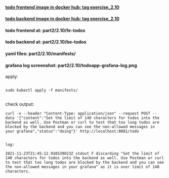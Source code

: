 #### [todo frontend image in docker hub: tag exercise_2.10](https://hub.docker.com/r/lnsth/todo-app-fe)

#### [todo backend image in docker hub: tag exercise_2.10](https://hub.docker.com/r/lnsth/todo-app-be)

#### todo frontend at: part2/2.10/fe-todos

#### todo backend at: part2/2.10/be-todos


#### yaml files: part2/2.10/manifests/

#### grafana log screenshot: part2/2.10/todoapp-grafana-log.png


apply:

```

sudo kubectl apply -f manifests/


```



check output: 
```
curl -v --header "Content-Type: application/json" --request POST --data '{"content":"Set the limit of 140 characters for todos into the backend as well. Use Postman or curl to test that too long todos are blocked by the backend and you can see the non-allowed messages in your grafana","status":"doing"}' http://localhost:8081/todo


log:

2021-11-23T21:45:12.938539023Z stdout F discarding "Set the limit of 140 characters for todos into the backend as well. Use Postman or curl to test that too long todos are blocked by the backend and you can see the non-allowed messages in your grafana" as it is over limit of 140 characters.


```